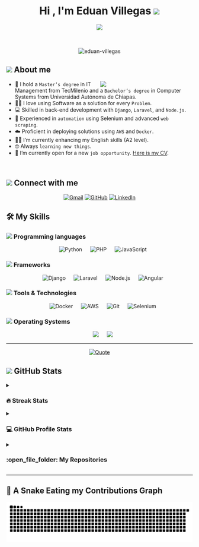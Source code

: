 <h1 align="center">Hi , I'm Eduan Villegas <img src="https://media.giphy.com/media/hvRJCLFzcasrR4ia7z/giphy.gif" width="35"></h1>
<p align="center">
  <a href="https://github.com/DenverCoder1/readme-typing-svg"><img src="https://readme-typing-svg.herokuapp.com?font=Time+New+Roman&color=%23C8BE25&size=25&center=true&vCenter=true&width=600&height=100&lines=Software+Engineer;Scrum+Master+Certified;Full-Stack+Developer;Automation+Specialist;Always+learning+new+things"></a>
</p>

<br>

<p align="center"> 
	<img src="https://komarev.com/ghpvc/?username=eduan-villegas&label=Profile%20views&color=0047AB&style=plastic?" alt="eduan-villegas" height=25px, width=160px/> 
</p>

## <picture><img src="https://github.com/7oSkaaa/7oSkaaa/blob/main/Images/about_me.gif?raw=true" width=50px></picture> About me

<picture> <img align="right" src="https://github.com/7oSkaaa/7oSkaaa/blob/main/Images/Right_Side.gif?raw=true" width=250px></picture>

- :school: I hold a `Master’s degree` in IT Management from TecMilenio and a `Bachelor’s degree` in Computer Systems from Universidad Autónoma de Chiapas.
- :technologist: I love using Software as a solution for every `Problem`.
- :computer: Skilled in back-end development with `Django`, `Laravel`, and `Node.js`.
- :robot: Experienced in `automation` using Selenium and advanced `web scraping`.
- :cloud: Proficient in deploying solutions using `AWS` and `Docker`.
- :student: I’m currently enhancing my English skills (A2 level).
- :nerd_face: Always `learning new things`.
- :thinking: I’m currently open for a new `job opportunity`. [Here is my CV](https://eduan-villegas.com).
<br>

## <picture> <img src="https://github.com/7oSkaaa/7oSkaaa/blob/main/Images/Connect-with-me.gif?raw=true" width=100px> </picture> Connect with me
<p align="center">
	<a href="mailto:eduan_villegas@hotmail.com"><img img src="https://img.shields.io/badge/gmail-%23EA4335.svg?style=plastic&logo=gmail&logoColor=white" alt="Gmail"/></a>
	<a href="https://github.com/eduan-villegas"><img src="https://img.shields.io/badge/github-%23181717.svg?style=plastic&logo=github&logoColor=white" alt="GitHub"/></a>
	<a href="www.linkedin.com/in/eduan-alfredo-villegas-ruiz"><img src="https://img.shields.io/badge/linkedin-%230A66C2.svg?style=plastic&logo=linkedin&logoColor=white" alt="LinkedIn"/></a>
</p>

## 🛠️ My Skills

### <picture> <img src = "https://github.com/7oSkaaa/7oSkaaa/blob/main/Images/Programming_Languages.gif?raw=true" width = 50px>  </picture> Programming languages
<p align="center"> 
  &emsp; <img alt="Python" src="https://img.shields.io/badge/Python-%2314354C.svg?style=plastic&logo=python&logoColor=white">
  &emsp; <img alt="PHP" src="https://img.shields.io/badge/PHP-%23777BB4.svg?style=plastic&logo=php&logoColor=white">
  &emsp; <img alt="JavaScript" src="https://img.shields.io/badge/JavaScript-%23F7DF1E.svg?style=plastic&logo=javascript&logoColor=black">
</p>

### <picture> <img src = "https://github.com/7oSkaaa/7oSkaaa/blob/main/Images/IDEs.gif?raw=true" width = 50px>  </picture> Frameworks
<p align="center">
  &emsp; <img alt="Django" src="https://img.shields.io/badge/Django-%23092E20.svg?style=plastic&logo=django&logoColor=white">
  &emsp; <img alt="Laravel" src="https://img.shields.io/badge/Laravel-%23FF2D20.svg?style=plastic&logo=laravel&logoColor=white">
  &emsp; <img alt="Node.js" src="https://img.shields.io/badge/Node.js-%23339933.svg?style=plastic&logo=node.js&logoColor=white">
  &emsp; <img alt="Angular" src="https://img.shields.io/badge/Angular-%23DD0031.svg?style=plastic&logo=angular&logoColor=white">
</p>

### <picture> <img src = "https://github.com/7oSkaaa/7oSkaaa/blob/main/Images/Software_Tools.gif?raw=true" width = 50px>  </picture> Tools & Technologies
<p align="center">
  &emsp; <img alt="Docker" src="https://img.shields.io/badge/Docker-%232496ED.svg?style=plastic&logo=docker&logoColor=white">
  &emsp; <img alt="AWS" src="https://img.shields.io/badge/Amazon%20AWS-%23FF9900.svg?style=plastic&logo=amazonaws&logoColor=white">
  &emsp; <img alt="Git" src="https://img.shields.io/badge/Git-%23F05033.svg?style=plastic&logo=git&logoColor=white">
  &emsp; <img alt="Selenium" src="https://img.shields.io/badge/Selenium-%2343B02A.svg?style=plastic&logo=selenium&logoColor=white">
</p>

### <picture> <img src = "https://github.com/7oSkaaa/7oSkaaa/blob/main/Images/OS.gif?raw=true" width = 50px>  </picture> Operating Systems
<p align="center">
  &emsp; <img src="https://img.shields.io/badge/Windows-0078D6?style=plastic&logo=windows&logoColor=white">
  &emsp; <img src="https://img.shields.io/badge/Linux-FCC624?style=plastic&logo=linux&logoColor=black">
</p>

---

<p align="center">
	<a href="https://github.com/piyushsuthar/github-readme-quotes"> <img alt="Quote" src="https://quotes-github-readme.vercel.app/api?type=horizontal&theme=tokyonight&animation=grow_out_in&quoteCategory=programming"></a>
</p>

## <picture> <img src="https://github.com/7oSkaaa/7oSkaaa/blob/main/Images/Statistics.gif?raw=true" width=50px> </picture> GitHub Stats

<details>
  <summary><h3> 🔥 Streak Stats</h3></summary>
  <p align="center"><img src="https://github-readme-streak-stats.herokuapp.com/?user=eduan-villegas&theme=tokyonight_duo" alt="Eduan Villegas" /></p>
</details>

<details>
  <summary><h3>💻 GitHub Profile Stats</h3></summary>
  <p align="center">
    <a href="https://github.com/anuraghazra/github-readme-stats">
      <img alt="Eduan Villegas's Github Stats" src="https://github-readme-stats.vercel.app/api?username=eduan-villegas&show_icons=true&count_private=true&locale=en&theme=tokyonight&layout=compact" height="230px"/>
    </a>
    <a href="https://github.com/anuraghazra/github-readme-stats">
      <img alt="Top Languages" src="https://github-readme-stats.vercel.app/api/top-langs?username=eduan-villegas&langs_count=10&show_icons=true&locale=en&theme=tokyonight" height="230px"/>
    </a>
  </p>
</details>

<details>
  <summary><h3> :open_file_folder: My Repositories </h3></summary>	
<div>
  <p align="center">
	<a href="https://github.com/7oSkaaa/Udemy-Website">
      		<img src="https://github-readme-stats.vercel.app/api/pin/?username=7oSkaaa&repo=Udemy-Website&theme=tokyonight" alt="GitHub Stats" />
    	</a>
  </p>
</div>
</details>

---
 ## 🐍 A Snake Eating my Contributions Graph
<p align = "center">
	<img src = "https://github.com/7oSkaaa/7oSkaaa/blob/output/github-contribution-grid-snake.svg?" alt = "Snake Game"/>
</p>
